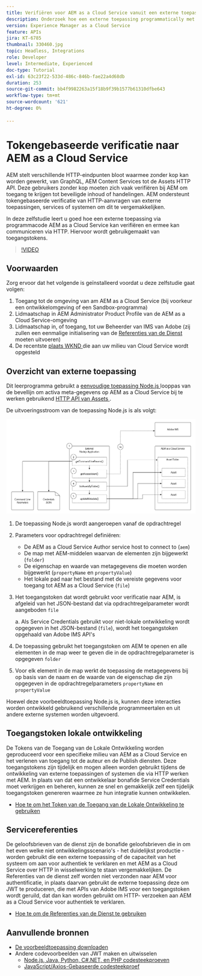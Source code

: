 ```yaml
---
title: Verifiëren voor AEM as a Cloud Service vanuit een externe toepassing
description: Onderzoek hoe een externe toepassing programmatically met AEM as a Cloud Service over HTTP kan voor authentiek verklaren en in wisselwerking staan gebruikend de Tokens van de Toegang van de Lokale Ontwikkeling en de Referenties van de Dienst.
version: Experience Manager as a Cloud Service
feature: APIs
jira: KT-6785
thumbnail: 330460.jpg
topic: Headless, Integrations
role: Developer
level: Intermediate, Experienced
doc-type: Tutorial
exl-id: 63c23f22-533d-486c-846b-fae22a4d68db
duration: 253
source-git-commit: bb4f9982263a15f18b9f39b1577b61310dfbe643
workflow-type: tm+mt
source-wordcount: '621'
ht-degree: 0%

---
```


# Tokengebaseerde verificatie naar AEM as a Cloud Service

AEM stelt verschillende HTTP-eindpunten bloot waarmee zonder kop kan worden gewerkt, van GraphQL, AEM Content Services tot de Assets HTTP API. Deze gebruikers zonder kop moeten zich vaak verifiëren bij AEM om toegang te krijgen tot beveiligde inhoud of handelingen. AEM ondersteunt tokengebaseerde verificatie van HTTP-aanvragen van externe toepassingen, services of systemen om dit te vergemakkelijken.

In deze zelfstudie leert u goed hoe een externe toepassing via programmacode AEM as a Cloud Service kan verifiëren en ermee kan communiceren via HTTP. Hiervoor wordt gebruikgemaakt van toegangstokens.

>[!VIDEO](https://video.tv.adobe.com/v/330460?quality=12&learn=on)

## Voorwaarden

Zorg ervoor dat het volgende is geïnstalleerd voordat u deze zelfstudie gaat volgen:

1. Toegang tot de omgeving van am AEM as a Cloud Service (bij voorkeur een ontwikkelomgeving of een Sandbox-programma)
1. Lidmaatschap in AEM Administrator Product Profile van de AEM as a Cloud Service-omgeving
1. Lidmaatschap in, of toegang, tot uw Beheerder van IMS van Adobe (zij zullen een eenmalige initialisering van de [ Referenties van de Dienst ](./service-credentials.md) moeten uitvoeren)
1. De recentste [ plaats WKND ](https://github.com/adobe/aem-guides-wknd) die aan uw milieu van Cloud Service wordt opgesteld

## Overzicht van externe toepassing

Dit leerprogramma gebruikt a [ eenvoudige toepassing Node.js ](./assets/aem-guides_token-authentication-external-application.zip) looppas van de bevellijn om activa meta-gegevens op AEM as a Cloud Service bij te werken gebruikend [ HTTP API van Assets ](https://experienceleague.adobe.com/docs/experience-manager-cloud-service/assets/admin/mac-api-assets.html).

De uitvoeringsstroom van de toepassing Node.js is als volgt:

![ Externe Toepassing ](./assets/overview/external-application.png)

1. De toepassing Node.js wordt aangeroepen vanaf de opdrachtregel
1. Parameters voor opdrachtregel definiëren:
   + De AEM as a Cloud Service Author service host to connect to (`aem`)
   + De map met AEM-middelen waarvan de elementen zijn bijgewerkt (`folder`)
   + De eigenschap en waarde van metagegevens die moeten worden bijgewerkt (`propertyName` en `propertyValue`)
   + Het lokale pad naar het bestand met de vereiste gegevens voor toegang tot AEM as a Cloud Service (`file`)
1. Het toegangstoken dat wordt gebruikt voor verificatie naar AEM, is afgeleid van het JSON-bestand dat via opdrachtregelparameter wordt aangeboden `file`

   a. Als Service Credentials gebruikt voor niet-lokale ontwikkeling wordt opgegeven in het JSON-bestand (`file`), wordt het toegangstoken opgehaald van Adobe IMS API&#39;s
1. De toepassing gebruikt het toegangstoken om AEM te openen en alle elementen in de map weer te geven die in de opdrachtregelparameter is opgegeven `folder`
1. Voor elk element in de map werkt de toepassing de metagegevens bij op basis van de naam en de waarde van de eigenschap die zijn opgegeven in de opdrachtregelparameters `propertyName` en `propertyValue`

Hoewel deze voorbeeldtoepassing Node.js is, kunnen deze interacties worden ontwikkeld gebruikend verschillende programmeertalen en uit andere externe systemen worden uitgevoerd.

## Toegangstoken lokale ontwikkeling

De Tokens van de Toegang van de Lokale Ontwikkeling worden geproduceerd voor een specifieke milieu van AEM as a Cloud Service en het verlenen van toegang tot de auteur en de Publish diensten.  Deze toegangstokens zijn tijdelijk en mogen alleen worden gebruikt tijdens de ontwikkeling van externe toepassingen of systemen die via HTTP werken met AEM. In plaats van dat een ontwikkelaar bonafide Service Credentials moet verkrijgen en beheren, kunnen ze snel en gemakkelijk zelf een tijdelijk toegangstoken genereren waarmee ze hun integratie kunnen ontwikkelen.

+ [Hoe te om het Token van de Toegang van de Lokale Ontwikkeling te gebruiken](./local-development-access-token.md)

## Servicereferenties

De geloofsbrieven van de dienst zijn de bonafide geloofsbrieven die in om het even welke niet ontwikkelingsscenario&#39;s - het duidelijkst productie - worden gebruikt die een externe toepassing of de capaciteit van het systeem om aan voor authentiek te verklaren en met AEM as a Cloud Service over HTTP in wisselwerking te staan vergemakkelijken. De Referenties van de dienst zelf worden niet verzonden naar AEM voor authentificatie, in plaats daarvan gebruikt de externe toepassing deze om JWT te produceren, die met APIs van Adobe IMS _voor_ een toegangstoken wordt geruild, dat dan kan worden gebruikt om HTTP- verzoeken aan AEM as a Cloud Service voor authentiek te verklaren.

+ [Hoe te om de Referenties van de Dienst te gebruiken](./service-credentials.md)

## Aanvullende bronnen

+ [De voorbeeldtoepassing downloaden](./assets/aem-guides_token-authentication-external-application.zip)
+ Andere codevoorbeelden van JWT maken en uitwisselen
   + [ Node.js, Java, Python, C#.NET, en PHP codesteekproeven ](https://developer.adobe.com/developer-console/docs/guides/authentication/JWT/samples)
   + [ JavaScript/Axios-Gebaseerde codesteekproef ](https://github.com/adobe/aemcs-api-client-lib)
